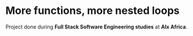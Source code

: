 # More functions, more nested loops

Project done during **Full Stack Software Engineering studies** at **Alx Africa**.
